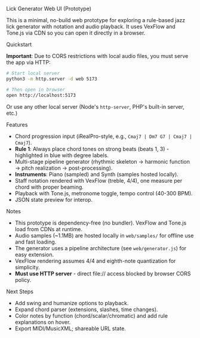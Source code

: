 Lick Generator Web UI (Prototype)

This is a minimal, no-build web prototype for exploring a rule-based jazz lick generator with notation and audio playback. It uses VexFlow and Tone.js via CDN so you can open it directly in a browser.

Quickstart

**Important**: Due to CORS restrictions with local audio files, you must serve the app via HTTP:

```bash
# Start local server
python3 -m http.server -d web 5173

# Then open in browser
open http://localhost:5173
```

Or use any other local server (Node's `http-server`, PHP's built-in server, etc.)

Features

- Chord progression input (iRealPro-style, e.g., `Cmaj7 | Dm7 G7 | Cmaj7 | Cmaj7`).
- **Rule 1**: Always place chord tones on strong beats (beats 1, 3) - highlighted in blue with degree labels.
- Multi-stage pipeline generator (rhythmic skeleton → harmonic function → pitch realization → post-processing).
- **Instruments**: Piano (sampled) and Synth (samples hosted locally).
- Staff notation rendered with VexFlow (treble, 4/4), one measure per chord with proper beaming.
- Playback with Tone.js, metronome toggle, tempo control (40-300 BPM).
- JSON state preview for interop.

Notes

- This prototype is dependency-free (no bundler). VexFlow and Tone.js load from CDNs at runtime.
- Audio samples (~1.1MB) are hosted locally in `web/samples/` for offline use and fast loading.
- The generator uses a pipeline architecture (see `web/generator.js`) for easy extension.
- VexFlow rendering assumes 4/4 and eighth-note quantization for simplicity.
- **Must use HTTP server** - direct file:// access blocked by browser CORS policy.

Next Steps

- Add swing and humanize options to playback.
- Expand chord parser (extensions, slashes, time changes).
- Color notes by function (chord/scalar/chromatic) and add rule explanations on hover.
- Export MIDI/MusicXML; shareable URL state.
